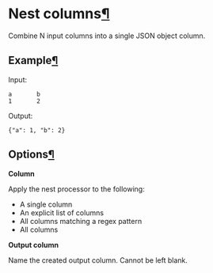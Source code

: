 Nest columns[¶](#nest-columns "Permalink to this heading")
==========================================================


Combine N input columns into a single JSON object column.



Example[¶](#example "Permalink to this heading")
------------------------------------------------


Input:



```
a       b
1       2

```


Output:



```
{"a": 1, "b": 2}

```




Options[¶](#options "Permalink to this heading")
------------------------------------------------


**Column**


Apply the nest processor to the following:


* A single column
* An explicit list of columns
* All columns matching a regex pattern
* All columns


**Output column**


Name the created output column. Cannot be left blank.